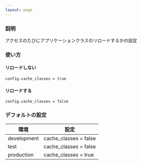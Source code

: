 ```yaml
---
layout: page
---
```

### 説明
アクセスのたびにアプリケーションクラスのリロードするかの設定

### 使い方
#### リロードしない
    config.cache_classes = true

#### リロードする
    config.cache_classes = false

### デフォルトの設定

環境          | 設定
----------- | ---------------------
development | cache_classes = false
test        | cache_classes = false
production  | cache_classes = true